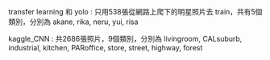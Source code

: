 transfer learning 和 yolo : 只用538張從網路上爬下的明星照片去 train，共有5個類別，分別為 akane, rika, neru, yui, risa


kaggle_CNN : 共2686張照片，9個類別，分別為 livingroom, CALsuburb, industrial, kitchen, PARoffice, store, street, highway, forest

